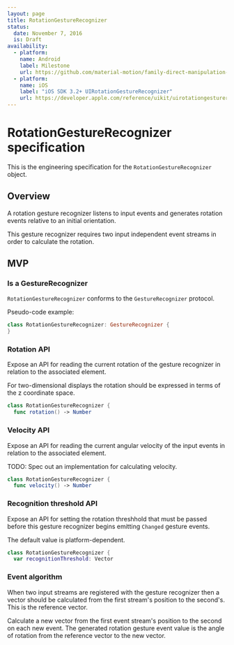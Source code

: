 ```yaml
---
layout: page
title: RotationGestureRecognizer
status:
  date: November 7, 2016
  is: Draft
availability:
  - platform:
    name: Android
    label: Milestone
    url: https://github.com/material-motion/family-direct-manipulation-android/milestone/1
  - platform:
    name: iOS
    label: "iOS SDK 3.2+ UIRotationGestureRecognizer"
    url: https://developer.apple.com/reference/uikit/uirotationgesturerecognizer
---
```


# RotationGestureRecognizer specification

This is the engineering specification for the `RotationGestureRecognizer` object.

## Overview

A rotation gesture recognizer listens to input events and generates rotation events relative to
an initial orientation.

This gesture recognizer requires two input independent event streams in order to calculate the
rotation.

## MVP

### Is a GestureRecognizer

`RotationGestureRecognizer` conforms to the `GestureRecognizer` protocol.

Pseudo-code example:

```swift
class RotationGestureRecognizer: GestureRecognizer {
}
```

### Rotation API

Expose an API for reading the current rotation of the gesture recognizer in relation to the
associated element.

For two-dimensional displays the rotation should be expressed in terms of the z coordinate space.

```swift
class RotationGestureRecognizer {
  func rotation() -> Number
```

### Velocity API

Expose an API for reading the current angular velocity of the input events in relation to the
associated element.

TODO: Spec out an implementation for calculating velocity.

```swift
class RotationGestureRecognizer {
  func velocity() -> Number
```

### Recognition threshold API

Expose an API for setting the rotation threshhold that must be passed before this gesture
recognizer begins emitting `Changed` gesture events.

The default value is platform-dependent.

```swift
class RotationGestureRecognizer {
  var recognitionThreshold: Vector
```

### Event algorithm

When two input streams are registered with the gesture recognizer then a vector should be calculated
from the first stream's position to the second's. This is the reference vector.

Calculate a new vector from the first event stream's position to the second on each new event. The
generated rotation gesture event value is the angle of rotation from the reference vector to the new
vector.
